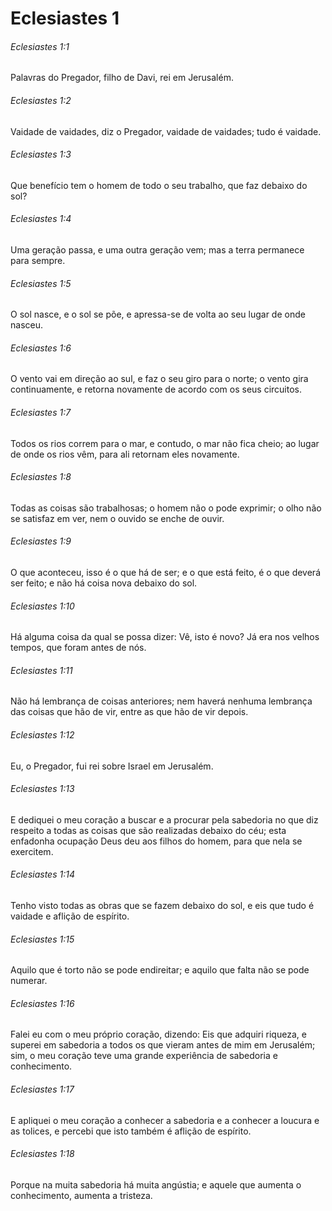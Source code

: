 # Eclesiastes 1

###### Eclesiastes 1:1

Palavras do Pregador, filho de Davi, rei em Jerusalém.

###### Eclesiastes 1:2

Vaidade de vaidades, diz o Pregador, vaidade de vaidades; tudo é vaidade.

###### Eclesiastes 1:3

Que benefício tem o homem de todo o seu trabalho, que faz debaixo do sol?

###### Eclesiastes 1:4

Uma geração passa, e uma outra geração vem; mas a terra permanece para sempre.

###### Eclesiastes 1:5

O sol nasce, e o sol se põe, e apressa-se de volta ao seu lugar de onde nasceu.

###### Eclesiastes 1:6

O vento vai em direção ao sul, e faz o seu giro para o norte; o vento gira continuamente, e retorna novamente de acordo com os seus circuitos.

###### Eclesiastes 1:7

Todos os rios correm para o mar, e contudo, o mar não fica cheio; ao lugar de onde os rios vêm, para ali retornam eles novamente.

###### Eclesiastes 1:8

Todas as coisas são trabalhosas; o homem não o pode exprimir; o olho não se satisfaz em ver, nem o ouvido se enche de ouvir.

###### Eclesiastes 1:9

O que aconteceu, isso é o que há de ser; e o que está feito, é o que deverá ser feito; e não há coisa nova debaixo do sol.

###### Eclesiastes 1:10

Há alguma coisa da qual se possa dizer: Vê, isto é novo? Já era nos velhos tempos, que foram antes de nós.

###### Eclesiastes 1:11

Não há lembrança de coisas anteriores; nem haverá nenhuma lembrança das coisas que hão de vir, entre as que hão de vir depois.

###### Eclesiastes 1:12

Eu, o Pregador, fui rei sobre Israel em Jerusalém.

###### Eclesiastes 1:13

E dediquei o meu coração a buscar e a procurar pela sabedoria no que diz respeito a todas as coisas que são realizadas debaixo do céu; esta enfadonha ocupação Deus deu aos filhos do homem, para que nela se exercitem.

###### Eclesiastes 1:14

Tenho visto todas as obras que se fazem debaixo do sol, e eis que tudo é vaidade e aflição de espírito.

###### Eclesiastes 1:15

Aquilo que é torto não se pode endireitar; e aquilo que falta não se pode numerar.

###### Eclesiastes 1:16

Falei eu com o meu próprio coração, dizendo: Eis que adquiri riqueza, e superei em sabedoria a todos os que vieram antes de mim em Jerusalém; sim, o meu coração teve uma grande experiência de sabedoria e conhecimento.

###### Eclesiastes 1:17

E apliquei o meu coração a conhecer a sabedoria e a conhecer a loucura e as tolices, e percebi que isto também é aflição de espírito.

###### Eclesiastes 1:18

Porque na muita sabedoria há muita angústia; e aquele que aumenta o conhecimento, aumenta a tristeza.

